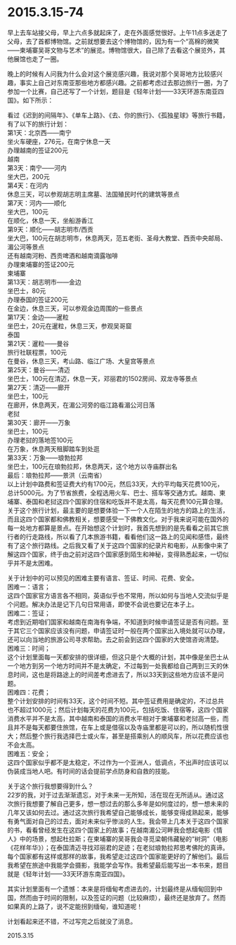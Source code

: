 2015.3.15-74
=============
早上去车站接父母，早上六点多就起床了，走在外面感觉很好。上午11点多送走了父母，去了首都博物馆。之前就想要去这个博物馆的，因为有一个“高棉的微笑——柬埔寨吴哥文物与艺术”的展览。博物馆很大，自己除了去看这个展览外，其他展馆也走了一圈。

晚上的时候有人问我为什么会对这个展览感兴趣，我说对那个吴哥地方比较感兴趣，事实上自己对东南亚那些地方都感兴趣。之前都考虑过去那边旅行一圈，为了参加一个比赛，自己还写了一个计划，题目是《轻年计划——33天环游东南亚四国》。如下所示：

看过《迟到的间隔年》、《单车上路》、《去、你的旅行》、《孤独星球》等旅行书籍，有了以下的旅行计划：  
第1天：北京西——南宁  
           坐火车硬座，276元，在南宁休息一天  
           办理越南的签证200元  
越南  
第3天：南宁——河内  
           坐大巴，200元  
第4天：在河内  
           休息三天，可以参观胡志明主席墓、法国殖民时代的建筑等景点  
第7天：河内——顺化  
           坐大巴，100元  
           在顺化，休息一天，坐船游香江  
第9天：顺化——胡志明市/西贡  
           坐大巴，100元在胡志明市，休息两天，范五老街、圣母大教堂、西贡中央邮局、湄公河等景点  
       还有越南河粉、西贡啤酒和越南滴露咖啡  
       办理柬埔寨的签证200元  
柬埔寨  
第13天：胡志明市——金边  
           坐巴士，80元  
           办理泰国的签证200元  
           在金边，休息三天，可以参观金边周围的一些景点  
第17天：金边——暹粒  
           坐巴士，20元在暹粒，休息三天，参观吴哥窟  
泰国  
第21天：暹粒——曼谷  
           旅行社联程票，100元  
           在曼谷，休息三天，考山路、临江广场、大皇宫等景点  
第25天：曼谷——清迈  
           坐巴士，100元在清迈，休息一天，邓丽君的1502房间、双龙寺等景点  
第27天：清迈——廊开  
           坐巴士，100元  
           在廊开，休息两天，在湄公河旁的临江路看湄公河日落  
老挝  
第30天：廊开——万象  
           坐巴士，100元  
           办理老挝的落地签100元  
           在万象，休息两天租脚踏车到处逛  
第33天：万象——琅勃拉邦  
           坐巴士，100元在琅勃拉邦，休息两天，这个地方以寺庙群出名  
最后：琅勃拉邦——景洪（云南省）  
以上计划中路费和签证费大约有1700元，然后33天，大约平均每天花费100元，总计5000元。为了节省旅费，全程选用火车、巴士、搭车等交通方式。越南、柬埔寨、泰国和老挝这四个国家的住宿和吃饭并不是太高，每天花费100元算合理。关于这个旅行计划，最主要的是想要体验一下一个人在陌生的地方的路上的生活，而且这四个国家都和佛教相关，想要感受一下佛教文化。对于我来说可能在国外的每一处地方都算是景点。在开始想这个计划时，我首先想到的是先看看之前其它旅行者的行走路线，所以看了几本旅游书籍，看看他们这一路上的见闻和感悟，最终有了这个旅行路线。之后我又看了关于这四个国家的纪录片和电影，从影像中来了解这四个国家，终于由之前对这四个国家感到陌生和神秘，变得熟悉起来，一切似乎并不是太困难。

关于计划中的可以预见的困难主要有语言、签证、时间、花费、安全。  
困难一：语言；  
这四个国家官方语言各不相同，英语似乎也不常用，所以如何与当地人交流似乎是个问题。解决办法是记下几句日常用语，即使不会说也要记在本子上。  
困难二：签证；  
考虑到近期咱们国家和越南在南海有争端，不知道到时候申请签证是否有问题。至于其它三个国家应该没有问题，申请签证时一般在两个国家出入境处就可以办理，还可以向当地的旅游公司寻求帮助。去之前会到这四个国家的大使馆咨询清楚。  
困难三：时间；  
这个计划里面每一天都安排的很详细，但这只是个大概的计划，其中像是坐巴士从一个地方到另一个地方时间并不是太确定，不过每到一处我都给自己两到三天的休息时间，这也是将路途上的时间差考虑进去了，所以33天到这些地方应该不是问题。  
困难四：花费；  
整个计划安排的时间有33天，这个时间不短。其中签证费用是确定的，不过总共也不超过1000元；然后计划每天的花费为100元，包括吃饭、住宿等，这四个国家消费水平并不是太高，其中越南和泰国的消费水平相对于柬埔寨和老挝高一些，而且并不是每天都要住旅馆，在车上或是借宿以及寺庙里都是可以的，所以随机性很大；然后整个旅行我选择巴士或火车，甚至是搭乘别人的顺风车，所以花费应该也不会太高。  
困难五：安全；  
这四个国家似乎都不是太稳定，不过作为一个亚洲人，低调点，不出声时应该可以伪装成当地人吧。有时间的话会提前学点防身和自救的技能。  

关于这个旅行我想要得到什么？  
22岁的我，对于过去渐渐遗忘，对于未来一无所知，活在现在无所适从。通过这次旅行我想要了解自己更多，想一想过去的那么多年是如何度过的，想一想未来的几年又该如何去过。通过这次旅行我希望自己能够成长，能够变得成熟起来，能够有勇气面对自己的过去，面对未来似乎惨淡的人生。我会带上几本关于这四个国家的书，看看曾经发生在这四个国家上的故事；在越南湄公河畔我会想起电影《情人》中的场景，想起杜拉斯；在柬埔寨的吴哥我会寻觅梁朝伟藏秘的“树洞”（电影《花样年华》）；在泰国清迈寻找邓丽君的足迹；在老挝琅勃拉邦思考佛陀的真谛。每个国家都有这样或那样的故事，我希望走过这四个国家能更好的了解他们。最后我希望在旅途中我能学会摄影，我能学会写作。我希望最后能写出一本书来，题目就是《轻年计划——33天环游东南亚四国》。  

其实计划里面有一个遗憾：本来是将缅甸考虑进去的，计划最终是从缅甸回到中国，然而由于时间的限制，以及签证的问题（比较麻烦），最终还是放弃了。然而如果真的上路了，说不定能拐到缅甸，谁知道呢！  

计划看起来还不错，不过写完之后就没了消息。

2015.3.15